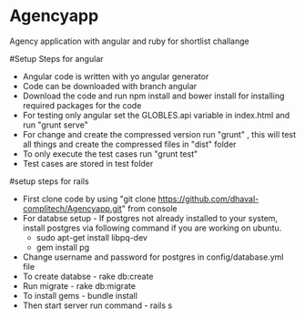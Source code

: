# Agencyapp
Agency application with angular and ruby for shortlist challange

#Setup Steps for angular
- Angular code is written with yo angular generator
- Code can be downloaded with branch angular
- Download the code and run npm install and bower install for installing required packages for the code
- For testing only angular set the GLOBLES.api variable in index.html and run "grunt serve"
- For change and create the compressed version run "grunt" , this will test all things and create the compressed files in "dist" folder
- To only execute the test cases run "grunt test"
- Test cases are stored in test folder

#setup steps for rails
- First clone code by using "git clone https://github.com/dhaval-complitech/Agencyapp.git" from console
- For databse setup - If postgres not already installed to your system, install postgres via following command if you are working on ubuntu.
  - sudo apt-get install libpq-dev
  - gem install pg
- Change username and password for postgres in config/database.yml file
- To create databse - rake db:create
- Run migrate - rake db:migrate
- To install gems - bundle install
- Then start server run command - rails s